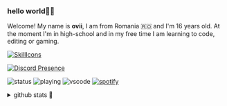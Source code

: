 ### hello world👋🏻
Welcome! My name is <b>ovii</b>, I am from Romania 🇷🇴 and I'm 16 years old. At the moment I'm in high-school and in my free time I am learning to code, editing or gaming.

[![SkillIcons](https://skillicons.dev/icons?i=vscode,cpp,html,css,ps,discord,gmail,twitter,github&perline=5)](https://skillicons.dev)

[![Discord Presence](https://lanyard.kyrie25.me/api/612327579487305745)](https://discord.com/users/612327579487305745)

![status](https://api.statusbadges.me/badge/status/612327579487305745?simple=true)
![playing](https://api.statusbadges.me/badge/playing/612327579487305745)
![vscode](https://api.statusbadges.me/badge/vscode/612327579487305745)
[![spotify](https://api.statusbadges.me/badge/spotify/612327579487305745)](https://api.statusbadges.me/openspotify/612327579487305745)




<details>
  <summary>github stats 🥇</summary> <br>
<img src="https://github-readme-stats.vercel.app/api/top-langs/?username=23ovii&layout=compact&theme=shadow_blue">
</details>
